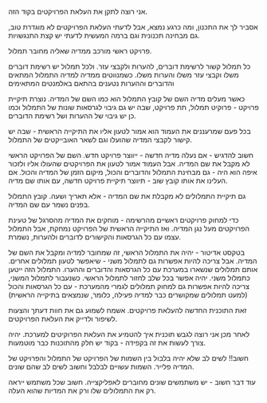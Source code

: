 אני רוצה לתקן את העלאת הפרויקטים בקוד הזה.

אסביר לך את התכנון, ומה כרגע נמצא, אבל לדעתי העלאת הפרויקטים לא  מוגדרת טוב, גם מבחינה תכנונית וגם ברמה המעשית לדעתי יש קצת התנגשויות. 

פרויקט ראשי מורכב ממדיה שאליה מחובר תמלול. 

כל תמלול קשור לרשימת דוברים, להערות ולקבצי עזר. ולכל תמלול יש רשימת דוברים משלו וקבצי עזר משלו והערות משלו. כשמנווטים ממדיה למדיה התמלול המתאים והדוברים וההערות נטענים בהתאם באלמנטים המתאימים

כאשר מעלים מדיה השם של קובץ התמלול הוא כמו השם של המדיה. נוצרת תיקיית פרויקט - פרוקיט תמלול, תת פרויקט, שבה יש גם גיבוי לגרסאות שונות של התמלול וכמו כן יש גיבוי של ההערות ושל רשימת הדוברים. 

בכל פעם שמרעננים את העמוד הוא אמור לטעון אליו את התיקייה הראשית - שבה יש קישור לקבצי המדיה שהועלו וגם לשאר האובייקטים של התמלול. 

חשוב להדגיש - אם נעלה מדיה חדשה - ייווצר פרויקט חדש. השם של הפרויקט הראשי לא מקבל את שם המדיה. אבל העמוד אמור לטעון את הפרויקטים שהעולו אליו ולזכור איפה הוא היה - גם מבחינת התמלול והדוברים והכול, מיקום הזמן של המדיה והכול. אם העלינו את אותו קובץ שוב - תיווצר תיקיית פרויקט חדשה, עם אותו שם מדיה. 

גם תיקיית התמלולים לא מקבלת את שם המדיה - אלא  תאריך ושעה. קובץ התמלול בפנים נשמר עם שם המדיה. 

כדי למחוק פרויקטים ראשיים מהרשימה - מוחקים את המדיה מהסרגל של טעינת הפרויקטים מעל נגן המדיה. ואז התיקייה הראשית של הפרויקט נמחקת, אבל התמלול עצמו עם כל הגרסאות והקישורים לדוברים ולהערות, נשמרת. 

בטקסט אדיטור - יהיה את התמלול הראשי, זה שמחובר למדיה ומקבל את השם של המדיה. אבל צריכה להיות אפשרות גם לתמלול משני - שיאפשר לטעון תמלולים אחרים. אותם תמלולים שנשארו במערכת עם כל הגרסאות והדוברים וההערו. התמלול הזה ייטען כתמלול משני. יהיה אפשר בכל שלב לחזור לתמלול הראשי. 
כשנעבור לתמלול המשני, צריכה להיות אפשרות גם למחוק תמלולים לגמרי מהמערכת - עם כל הגרסאות והכול (למעט תמלולים שמקושרים כבר למדיה פעילה, כלומר, שנמצאים בתיקייה הראשית)




זאת התוכנית החדשה להעלאת פרויקטים. אשמח לשמוע גם את חוות דעתך והצעות לשיפור ולדייק את העלאת הפרויקטים. 


לאחר מכן אני רוצה לגבש תוכנית איך להטמיע את העלאת הפרוקיטים למערכת. יהיה צורך לעשות את זה בקפידה - בקוד יש חלק מהתוכנות כבר מוטמעות. 

חשוב!! לשים לב שלא יהיה בלבול בין השמות של הפרויקט של התמלול והפרויקט של המדיה פלייר. השמות עשויים לבלבל וחשוב לשים לב שהם שונים. 

עוד דבר חשוב - יש משתמשים שונים מחוברים לאפליקצייה. חשוב שכל משתמש ייראה רק את התמלולים שלו ורק את המדיות שהוא העלה. 